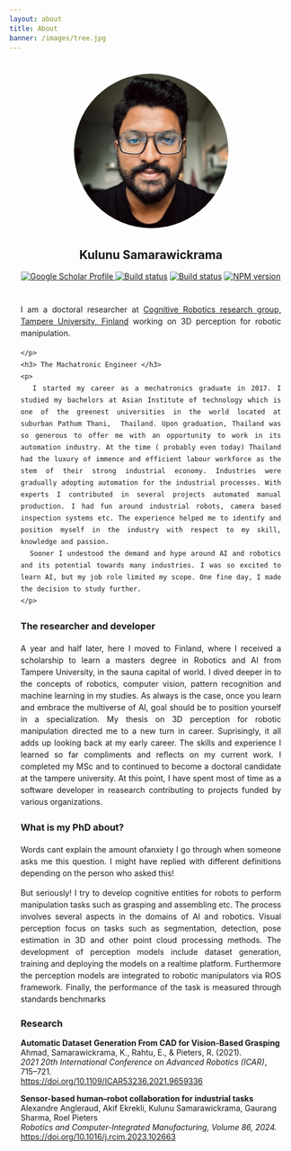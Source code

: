 ```yaml
---
layout: about
title: About
banner: /images/tree.jpg
---
```


<div style="max-width: 650px; margin: 0 auto; padding: 20px; text-align: left;">
  <div style="width: 100%; text-align: center;">
    <div style="width: 275px; height: 275px; overflow: hidden; border-radius: 50%; border: 5px solid #fff; margin: 0 auto;">
      <img class="img-animate" src="/images/me.png" style="width: 100%; height: 100%;">
    </div>
  </div>
  


  <div style="text-align:center;">
  <h2>Kulunu Samarawickrama</h2>
  </div>

  <p align="center">
    <a href="https://scholar.google.com/citations?user=KtoK4yAAAAAJ&hl=en&oi=ao"> <img src="https://img.shields.io/badge/-Google Scholar-c14438?style=flat-square&logo=Google-Scholar&logoColor=white&link=https://scholar.google.com/citations?user=YOUR_USER_ID_HERE" height="25" alt="Google Scholar Profile"/>
    </a>
    <a href="https://github.com/KulunuOS"><img src="https://img.shields.io/badge/-GitHub-181717?style=flat-square&logo=github&logoColor=white&link=https://github.com/minoveaz" height="25" alt="Build status"/></a>
    <!-- <a href="https://twitter.com/KulunuOS"><img src="https://img.shields.io/twitter/follow/KulunuOS?style=social" height="25" alt="NPM version"/></a> -->
    <a href="https://www.linkedin.com/in/kulunuos"><img src="https://img.shields.io/badge/LinkedIn-282C34?logo=linkedin&logoColor=0077B5" height="25" alt="Build status"/></a>
    <a href="kulunuds@gmail.com"><img src="https://img.shields.io/badge/-kulunuds@gmail.com-c14438?style=flat-square&logo=Gmail&logoColor=white&link=kulunuds@gmail.com" height="25" alt="NPM version"/></a>
  </p>

  <div style="text-align: justify; line-height: 1.5; margin-top: 40px">
    <p> I am a doctoral researcher at <a href="https://research.tuni.fi/cogrob/"> 
    Cognitive Robotics research group, Tampere University, Finland</a> working on 3D perception for robotic manipulation. 
     
    </p>
    <h3> The Machatronic Engineer </h3>
    <p> 
      I started my career as a mechatronics graduate in 2017. I studied my bachelors at Asian Institute of technology which is one of the greenest universities in the world located at suburban Pathum Thani,  Thailand. Upon graduation, Thailand was so generous to offer me with an opportunity to work in its automation industry. At the time ( probably even today) Thailand had the luxury of immence and efficient labour workforce as the stem of their strong industrial economy. Industries were gradually adopting automation for the industrial processes. With experts I contributed in several projects automated manual production. I had fun around industrial robots, camera based inspection systems etc. The experience helped me to identify and position myself in the industry with respect to my skill, knowledge and passion.
      Sooner I undestood the demand and hype around AI and robotics and its potential towards many industries. I was so excited to learn AI, but my job role limited my scope. One fine day, I made the decision to study further.
    </p>
  
  <h3> The researcher and developer </h3> 

  <p>
    A year and half later, here I moved to Finland, where I received a scholarship to learn a masters degree in Robotics and AI from Tampere University, in the sauna capital of world. I dived deeper in to the concepts of robotics, computer vision, pattern recognition and machine learning in my studies. As always is the case, once you learn and embrace the multiverse of AI, goal should be to position yourself in a specialization. My thesis on 3D perception for robotic manipulation directed me to a new turn in career. Suprisingly, it all adds up looking back at my early career. The skills and experience I learned so far compliments and reflects on my current work. I completed my MSc and to continued to become a doctoral candidate at the tampere university. At this point, I have spent most of time as a software developer in reasearch contributing to projects funded by various organizations.
  </p>

  <h3> What is my PhD about? </h3> 
     <p>
       Words cant explain the amount ofanxiety I go through when someone asks me this question. I might have replied with different definitions depending on the person who asked this!
    </p>
    <p>
       But seriously! I try to develop cognitive entities for robots to perform manipulation tasks such as grasping and assembling etc. The process involves several aspects in the domains of AI and robotics. Visual perception focus on tasks such as segmentation, detection, pose estimation in 3D and other point cloud processing methods. The development of perception models include dataset generation, training and deploying the models on a realtime platform. Furthermore the perception models are integrated to robotic manipulators via ROS framework. Finally, the performance of the task is measured through standards benchmarks
    </p>

  </div>

  <h3>Research </h3>

  <p>
  <strong>Automatic Dataset Generation From CAD for Vision-Based Grasping</strong><br>
  Ahmad, Samarawickrama, K., Rahtu, E., & Pieters, R. (2021).<br>
  <em>2021 20th International Conference on Advanced Robotics (ICAR)</em>, 715–721.<br>
  <a href="https://doi.org/10.1109/ICAR53236.2021.9659336">https://doi.org/10.1109/ICAR53236.2021.9659336</a>
  </p>

  <p>
  <strong>Sensor-based human–robot collaboration for industrial tasks</strong><br>
  Alexandre Angleraud, Akif Ekrekli, Kulunu Samarawickrama, Gaurang Sharma, Roel Pieters<br>
  <em>Robotics and Computer-Integrated Manufacturing, Volume 86, 2024.</em><br>
  <a href="https://doi.org/10.1016/j.rcim.2023.102663">https://doi.org/10.1016/j.rcim.2023.102663</a>
  </p> 
  

</div>



